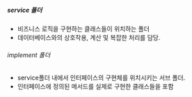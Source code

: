 ##### service 폴더
- 비즈니스 로직을 구현하는 클래스들이 위치하는 폴더
- 데이터베이스와의 상호작용, 계산 및 복잡한 처리를 담당.

######  implement 폴더
- service폴더 내에서 인터페이스의 구현체를 위치시키는 서브 폴더.
- 인터페이스에 정의된 메서드를 실제로 구현한 클래스들을 포함